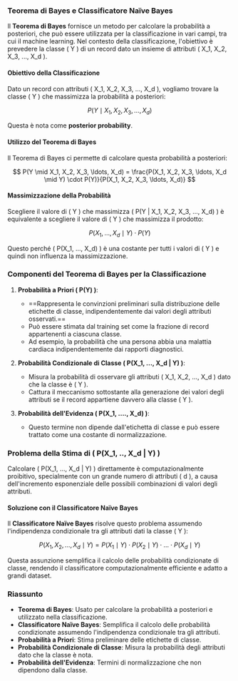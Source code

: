 ### Teorema di Bayes e Classificatore Naïve Bayes

Il **Teorema di Bayes** fornisce un metodo per calcolare la probabilità a posteriori, che può essere utilizzata per la classificazione in vari campi, tra cui il machine learning. Nel contesto della classificazione, l'obiettivo è prevedere la classe \( Y \) di un record dato un insieme di attributi \( X_1, X_2, X_3, ..., X_d \).

#### Obiettivo della Classificazione

Dato un record con attributi \( X_1, X_2, X_3, ..., X_d \), vogliamo trovare la classe \( Y \) che massimizza la probabilità a posteriori:

$$
P(Y \mid X_1, X_2, X_3, \ldots, X_d)
$$

Questa è nota come **posterior probability**.

#### Utilizzo del Teorema di Bayes

Il Teorema di Bayes ci permette di calcolare questa probabilità a posteriori:

$$
P(Y \mid X_1, X_2, X_3, \ldots, X_d) = \frac{P(X_1, X_2, X_3, \ldots, X_d \mid Y) \cdot P(Y)}{P(X_1, X_2, X_3, \ldots, X_d)}
$$

#### Massimizzazione della Probabilità

Scegliere il valore di \( Y \) che massimizza \( P(Y | X_1, X_2, X_3, \..., X_d) \) è equivalente a scegliere il valore di \( Y \) che massimizza il prodotto:

$$
P(X_1, \ldots, X_d \mid Y) \cdot P(Y)
$$

Questo perché \( P(X_1, ..., X_d) \) è una costante per tutti i valori di \( Y \) e quindi non influenza la massimizzazione.

### Componenti del Teorema di Bayes per la Classificazione

1. **Probabilità a Priori \( P(Y) \)**:
   - ==Rappresenta le convinzioni preliminari sulla distribuzione delle etichette di classe, indipendentemente dai valori degli attributi osservati.==
   - Può essere stimata dal training set come la frazione di record appartenenti a ciascuna classe.
   - Ad esempio, la probabilità che una persona abbia una malattia cardiaca indipendentemente dai rapporti diagnostici.

2. **Probabilità Condizionale di Classe \( P(X_1, ..., X_d | Y) \)**:
   - Misura la probabilità di osservare gli attributi \( X_1, X_2, ..., X_d \) dato che la classe è \( Y \).
   - Cattura il meccanismo sottostante alla generazione dei valori degli attributi se il record appartiene davvero alla classe \( Y \).

3. **Probabilità dell'Evidenza \( P(X_1, ...., X_d) \)**:
   - Questo termine non dipende dall'etichetta di classe e può essere trattato come una costante di normalizzazione.

### Problema della Stima di \( P(X_1, .., X_d \| Y) \)

Calcolare \( P(X_1, ..., X_d | Y) \) direttamente è computazionalmente proibitivo, specialmente con un grande numero di attributi \( d \), a causa dell'incremento esponenziale delle possibili combinazioni di valori degli attributi.

#### Soluzione con il Classificatore Naïve Bayes

Il **Classificatore Naïve Bayes** risolve questo problema assumendo l'indipendenza condizionale tra gli attributi dati la classe \( Y \):

$$
P(X_1, X_2, \ldots, X_d \mid Y) = P(X_1 \mid Y) \cdot P(X_2 \mid Y) \cdot \ldots \cdot P(X_d \mid Y)
$$

Questa assunzione semplifica il calcolo delle probabilità condizionate di classe, rendendo il classificatore computazionalmente efficiente e adatto a grandi dataset.

### Riassunto

- **Teorema di Bayes**: Usato per calcolare la probabilità a posteriori e utilizzato nella classificazione.
- **Classificatore Naïve Bayes**: Semplifica il calcolo delle probabilità condizionate assumendo l'indipendenza condizionale tra gli attributi.
- **Probabilità a Priori**: Stima preliminare delle etichette di classe.
- **Probabilità Condizionale di Classe**: Misura la probabilità degli attributi dato che la classe è nota.
- **Probabilità dell'Evidenza**: Termini di normalizzazione che non dipendono dalla classe.
